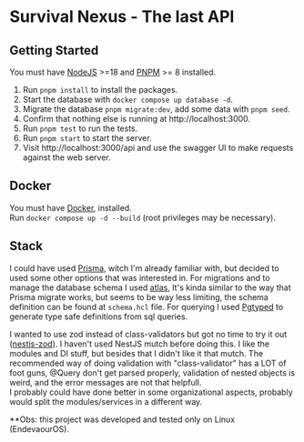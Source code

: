 # Survival Nexus - The last API

## Getting Started

You must have [NodeJS](https://nodejs.org/en) >=18 and [PNPM](https://pnpm.io/installation) >= 8 installed.

1. Run `pnpm install` to install the packages.
1. Start the database with `docker compose up database -d`.
1. Migrate the database `pnpm migrate:dev`, add some data with `pnpm seed`.
1. Confirm that nothing else is running at http://localhost:3000.
1. Run `pnpm test` to run the tests.
1. Run `pnpm start` to start the server.
1. Visit http://localhost:3000/api and use the swagger UI to make requests against the web server.

## Docker

You must have [Docker](https://docs.docker.com/get-docker/), installed.  
Run `docker compose up -d --build` (root privileges may be necessary).

## Stack

I could have used [Prisma](https://www.prisma.io/), witch I'm already familiar with, but decided to used some other options that was interested in.
For migrations and to manage the database schema I used [atlas](https://atlasgo.io/),
It's kinda similar to the way that Prisma migrate works, but seems to be way less limiting, the schema definition can be found at `schema.hcl` file.
For querying I used [Pgtyped](https://pgtyped.dev/docs/) to generate type safe definitions from sql queries.

I wanted to use zod instead of class-validators but got no time to try it out ([nestjs-zod](https://www.npmjs.com/package/nestjs-zod)).
I haven't used NestJS mutch before doing this. I like the modules and DI stuff, but besides that I didn't like it that mutch.
The recommended way of doing validation with "class-validator" has a LOT of foot guns, @Query don't get parsed properly, validation of nested objects is weird, and the error messages are not that helpfull.  
I probably could have done better in some organizational aspects, probably would split the modules/services in a different way.

\*\*Obs: this project was developed and tested only on Linux (EndevaourOS).
